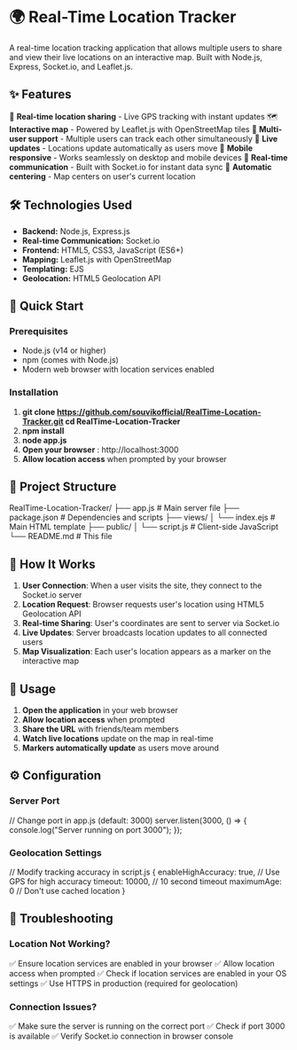 # 🌍 Real-Time Location Tracker

A real-time location tracking application that allows multiple users to share and view their live locations on an interactive map. Built with Node.js, Express, Socket.io, and Leaflet.js.

## ✨ Features

📍 **Real-time location sharing** - Live GPS tracking with instant updates
🗺️ **Interactive map** - Powered by Leaflet.js with OpenStreetMap tiles
👥 **Multi-user support** - Multiple users can track each other simultaneously
🔄 **Live updates** - Locations update automatically as users move
📱 **Mobile responsive** - Works seamlessly on desktop and mobile devices
🚀 **Real-time communication** - Built with Socket.io for instant data sync
🎯 **Automatic centering** - Map centers on user's current location

## 🛠️ Technologies Used

- **Backend:** Node.js, Express.js
- **Real-time Communication:** Socket.io
- **Frontend:** HTML5, CSS3, JavaScript (ES6+)
- **Mapping:** Leaflet.js with OpenStreetMap
- **Templating:** EJS
- **Geolocation:** HTML5 Geolocation API

## 🚀 Quick Start

### Prerequisites

- Node.js (v14 or higher)
- npm (comes with Node.js)
- Modern web browser with location services enabled

### Installation

1. **git clone https://github.com/souvikofficial/RealTime-Location-Tracker.git
   cd RealTime-Location-Tracker**
2. **npm install**
3. **node app.js**
4. **Open your browser** : http://localhost:3000
5. **Allow location access** when prompted by your browser


## 📁 Project Structure

RealTime-Location-Tracker/
├── app.js # Main server file
├── package.json # Dependencies and scripts
├── views/
│ └── index.ejs # Main HTML template
├── public/
│ └── script.js # Client-side JavaScript
└── README.md # This file


## 🎯 How It Works

1. **User Connection**: When a user visits the site, they connect to the Socket.io server
2. **Location Request**: Browser requests user's location using HTML5 Geolocation API
3. **Real-time Sharing**: User's coordinates are sent to server via Socket.io
4. **Live Updates**: Server broadcasts location updates to all connected users
5. **Map Visualization**: Each user's location appears as a marker on the interactive map

## 📱 Usage

1. **Open the application** in your web browser
2. **Allow location access** when prompted
3. **Share the URL** with friends/team members
4. **Watch live locations** update on the map in real-time
5. **Markers automatically update** as users move around

## ⚙️ Configuration

### Server Port
// Change port in app.js (default: 3000)
server.listen(3000, () => {
console.log("Server running on port 3000");
});

### Geolocation Settings
// Modify tracking accuracy in script.js
{
enableHighAccuracy: true, // Use GPS for high accuracy
timeout: 10000, // 10 second timeout
maximumAge: 0 // Don't use cached location
}

## 🔧 Troubleshooting

### Location Not Working?
✅ Ensure location services are enabled in your browser
✅ Allow location access when prompted
✅ Check if location services are enabled in your OS settings
✅ Use HTTPS in production (required for geolocation)

### Connection Issues?
✅ Make sure the server is running on the correct port
✅ Check if port 3000 is available
✅ Verify Socket.io connection in browser console
